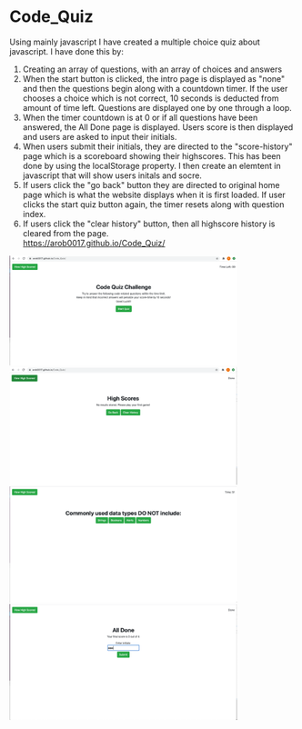 # Code_Quiz

Using mainly javascript I have created a multiple choice quiz about javascript. I have done this by:
  1. Creating an array of questions, with an array of choices and answers
  2. When the start button is clicked, the intro page is displayed as "none" and then the questions begin along with a countdown timer. If the user chooses a choice      which is not correct, 10 seconds is deducted from amount of time left. Questions are displayed one by one through a loop. 
  3. When the timer countdown is at 0 or if all questions have been answered, the All Done page is displayed. Users score is then displayed and users are asked to        input their initials.
  4. When users submit their initials, they are directed to the "score-history" page which is a scoreboard showing their highscores. This has been done by using the     localStorage property. I then create an elemtent in javascript that will show users initals and socre. 
  5. If users click the "go back" button they are directed to original home page which is what the website displays when it is first loaded. If user clicks the         start quiz button again, the timer resets along with question index.  
  6. If users click the "clear history" button, then all highscore history is cleared from the page.
<br> https://arob0017.github.io/Code_Quiz/ <br>

<div align="centre">
    <img src="https://github.com/arob0017/Code_Quiz/blob/master/screenshots/Start%20Page.png" width="400px"</img> 
</div>
<div align="centre">
    <img src="https://github.com/arob0017/Code_Quiz/blob/master/screenshots/highscores%20-%20play%20game%20first.png" width="400px"</img> 
</div>
<div align="centre">
    <img src="https://github.com/arob0017/Code_Quiz/blob/master/screenshots/Questions.png" width="400px"</img> 
</div>
<div align="centre">
    <img src="https://github.com/arob0017/Code_Quiz/blob/master/screenshots/All%20Done.png" width="400px"</img> 
</div>
